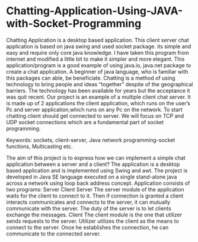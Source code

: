 # Chatting-Application-Using-JAVA-with-Socket-Programming
Chatting Application is a desktop based application.
This client server chat application is based on java swing and used socket package. its
simple and easy and require only core java knowledge. I have taken this program from
internet and modified a little bit to make it simpler and more elegant.
This application/program is a good example of using java.io, java.net package to create a
chat application. A beginner of java language, who is familiar with this packages can
able, be beneficiate.
Chatting is a method of using technology to bring people and ideas “together”
despite of the geographical barriers. The technology has been available for years
but the acceptance it was quit recent. Our project is an example of a multiple
client chat server.
It is made up of 2 applications the client application, which runs on the user’s
Pc and server application,which runs on any Pc on the network. To start
chatting client should get connected to server. We will focus on TCP and UDP
socket connections which are a fundamental part of socket programming.

Keywords: sockets, client-server, Java network programming-socket
functions, Multicasting etc.

The aim of this project is to express how we can implement a simple chat application
between a server and a client? The application is a desktop based application and is
implemented using Swing and awt. The project is developed in Java SE language executed on
a single stand-alone java across a network using loop back address concept.
Application consists of two programs:
Server
Client
Server
The server module of the application waits for the client to connect to it. Then if connection
is granted a client interacts communicates and connects to the server, it can mutually
communicate with the server. The duty of the server is to let clients exchange the messages.
Client
The client module is the one that utilizer sends requests to the server. Utilizer utilizes the
client as the means to connect to the server. Once he establishes the connection, he can
communicate to the connected server.
